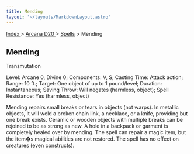 ```yaml
---
title: Mending
layout: '~/layouts/MarkdownLayout.astro'
---
```


[ Index ](/) > [ Arcana D20 ](/arcana.d20.srd) > [Spells](/arcana.d20.srd/spells) > Mending

## Mending

Transmutation

Level: Arcane 0, Divine 0; Components: V, S; Casting Time: Attack action;
Range: 10 ft.; Target: One object of up to 1 pound/level; Duration:
Instantaneous; Saving Throw: Will negates (harmless, object); Spell
Resistance: Yes (harmless, object)

Mending repairs small breaks or tears in objects (not warps). In metallic
objects, it will weld a broken chain link, a necklace, or a knife, providing
but one break exists. Ceramic or wooden objects with multiple breaks can be
rejoined to be as strong as new. A hole in a backpack or garment is completely
healed over by mending. The spell can repair a magic item, but the item�s
magical abilities are not restored. The spell has no effect on creatures (even
constructs).


